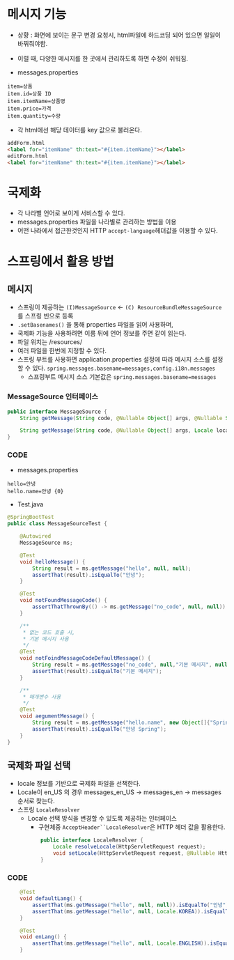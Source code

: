 # 메시지 기능
- 상황 : 화면에 보이는 문구 변경 요청시, html파일에 하드코딩 되어 있으면 일일이 바꿔줘야함.
- 이럴 때, 다양한 메시지를 한 곳에서 관리하도록 하면 수정이 쉬워짐.

- messages.properties
```properties
item=상품 
item.id=상품 ID
item.itemName=상품명
item.price=가격 
item.quantity=수량
```
- 각 html에선 해당 데이터를 key 값으로 불러온다.
```html
addForm.html
<label for="itemName" th:text="#{item.itemName}"></label>
editForm.html
<label for="itemName" th:text="#{item.itemName}"></label>
```

# 국제화
- 각 나라별 언어로 보이게 서비스할 수 있다.
- messages.properties 파일을 나라별로 관리하는 방법을 이용
- 어떤 나라에서 접근한것인지 HTTP `accept-language`헤더값을 이용할 수 있다. 

# 스프링에서 활용 방법 

## 메시지 
- 스프링이 제공하는 `(I)MessageSource` <- `(C) ResourceBundleMessageSource`를 스프링 빈으로 등록 
- `.setBasenames()` 을 통해 properties 파일을 읽어 사용하며,
- 국제화 기능을 사용하려면 이름 뒤에 언어 정보를 주면 같이 읽는다. 
- 파일 위치는 /resources/ 
- 여러 파일을 한번에 지정할 수 있다.
- 스프링 부트를 사용하면 application.properties 설정에 따라 메시지 소스를 설정할 수 있다. 
    `spring.messages.basename=messages,config.i18n.messages`
  - 스프링부트 메시지 소스 기본값은 `spring.messages.basename=messages`

### MessageSource 인터페이스
```java
public interface MessageSource {
    String getMessage(String code, @Nullable Object[] args, @Nullable String defaultMessage, Locale locale);

    String getMessage(String code, @Nullable Object[] args, Locale locale) throws NoSuchMessageException;
}
```

### CODE
- messages.properties
```properties
hello=안녕
hello.name=안녕 {0}
```
- Test.java
```java
@SpringBootTest
public class MessageSourceTest {

    @Autowired
    MessageSource ms;

    @Test
    void helloMessage() {
        String result = ms.getMessage("hello", null, null);
        assertThat(result).isEqualTo("안녕");
    }

    @Test
    void notFoundMessageCode() {
        assertThatThrownBy(() -> ms.getMessage("no_code", null, null)).isInstanceOf(NoSuchMessageException.class);
    }

    /**
     * 없는 코드 호출 시,
     * 기본 메시지 사용
     */
    @Test
    void notFoindMessageCodeDefaultMessage() {
        String result = ms.getMessage("no_code", null,"기본 메시지", null);
        assertThat(result).isEqualTo("기본 메시지");
    }

    /**
     * 매개변수 사용
     */
    @Test
    void aegumentMessage() {
        String result = ms.getMessage("hello.name", new Object[]{"Spring"}, null);
        assertThat(result).isEqualTo("안녕 Spring");
    }
}
```

## 국제화 파일 선택 
- locale 정보를 기반으로 국제화 파일을 선책한다. 
- Locale이 en_US 의 경우 messages_en_US -> messages_en -> messages 순서로 찾는다.
- 스프링 `LocaleResolver`
  - Locale 선택 방식을 변경할 수 있도록 제공하는 인터페이스
    - 구현체중 `AcceptHeader``LocaleResolver`은 HTTP 헤더 값을 활용한다.
    ```java
        public interface LocaleResolver {
            Locale resolveLocale(HttpServletRequest request);
            void setLocale(HttpServletRequest request, @Nullable HttpServletResponse response, @Nullable Locale locale);
        }
    ```

### CODE
```java
    @Test
    void defaultLang() {
        assertThat(ms.getMessage("hello", null, null)).isEqualTo("안녕");
        assertThat(ms.getMessage("hello", null, Locale.KOREA)).isEqualTo("안녕");  // message_ko 가 없어서, 기본값인 messages 이용
    }

    @Test
    void enLang() {
        assertThat(ms.getMessage("hello", null, Locale.ENGLISH)).isEqualTo("hello");
    }
```